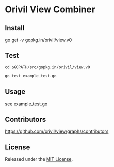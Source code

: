 # Orivil View Combiner

## Install

go get -v gopkg.in/orivil/view.v0

## Test

```
cd $GOPATH/src/gopkg.in/orivil/view.v0

go test example_test.go
```

## Usage

see example_test.go

## Contributors

https://github.com/orivil/view/graphs/contributors

## License

Released under the [MIT License](https://github.com/orivil/view/blob/master/LICENSE).